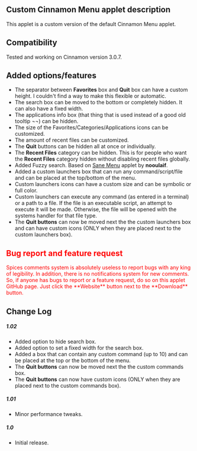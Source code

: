 ## Custom Cinnamon Menu applet description

This applet is a custom version of the default Cinnamon Menu applet.

## Compatibility

Tested and working on Cinnamon version 3.0.7.

## Added options/features

- The separator between **Favorites** box and **Quit** box can have a custom height. I couldn't find a way to make this flexible or automatic.
- The search box can be moved to the bottom or completely hidden. It can also have a fixed width.
- The applications info box (that thing that is used instead of a good old tooltip ¬¬) can be hidden.
- The size of the Favorites/Categories/Applications icons can be customized.
- The amount of recent files can be customized.
- The **Quit** buttons can be hidden all at once or individually.
- The **Recent Files** category can be hidden. This is for people who want the **Recent Files** category hidden without disabling recent files globally.
- Added Fuzzy search. Based on [Sane Menu](https://cinnamon-spices.linuxmint.com/applets/view/258s) applet by **nooulaif**.
- Added a custom launchers box that can run any command/script/file and can be placed at the top/bottom of the menu.
- Custom launchers icons can have a custom size and can be symbolic or full color.
- Custom launchers can execute any command (as entered in a terminal) or a path to a file. If the file is an executable script, an attempt to execute it will be made. Otherwise, the file will be opened with the systems handler for that file type.
- The **Quit buttons** can now be moved next the the custom launchers box and can have custom icons (ONLY when they are placed next to the custom launchers box).

<h2 style="color:red;"> Bug report and feature request</h2>
<span style="color:red;">
Spices comments system is absolutely useless to report bugs with any king of legibility. In addition, there is no notifications system for new comments. So, if anyone has bugs to report or a feature request, do so on this applet GitHub page. Just click the **Website** button next to the **Download** button.
</span>

## Change Log

##### 1.02
- Added option to hide search box.
- Added option to set a fixed width for the search box.
- Added a box that can contain any custom command (up to 10) and can be placed at the top or the bottom of the menu.
- The **Quit buttons** can now be moved next the the custom commands box.
- The **Quit buttons** can now have custom icons (ONLY when they are placed next to the custom commands box).


##### 1.01
- Minor performance tweaks.

##### 1.0
- Initial release.

